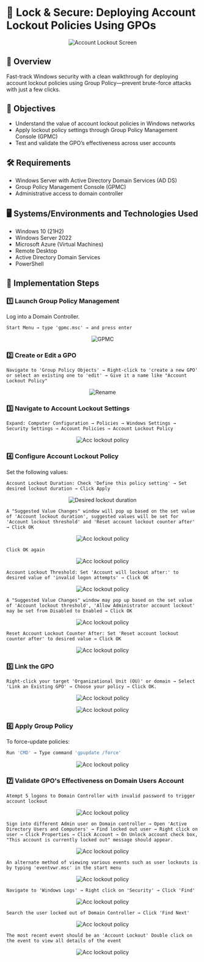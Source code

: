 # 🔐 Lock & Secure: Deploying Account Lockout Policies Using GPOs

<p align="center">
<img src="https://i.imgur.com/97OPyMe.jpeg" alt="Account Lockout Screen"/>
</p>

## 📘 Overview
Fast-track Windows security with a clean walkthrough for deploying account lockout policies using Group Policy—prevent brute-force attacks with just a few clicks.

## 🎯 Objectives
- Understand the value of account lockout policies in Windows networks
- Apply lockout policy settings through Group Policy Management Console (GPMC)
- Test and validate the GPO’s effectiveness across user accounts

## 🛠️ Requirements
- Windows Server with Active Directory Domain Services (AD DS)
- Group Policy Management Console (GPMC)
- Administrative access to domain controller

## 🖥️ Systems/Environments and Technologies Used
- Windows 10 (21H2)
- Windows Server 2022
- Microsoft Azure (Virtual Machines)
- Remote Desktop
- Active Directory Domain Services
- PowerShell

## 📂 Implementation Steps

### 1️⃣ Launch Group Policy Management
Log into a Domain Controller.
```plaintext
Start Menu → type 'gpmc.msc' → and press enter
```
<p align="center"> <img src="https://i.imgur.com/ipcoMQU.png" alt="GPMC"/> </p>

### 2️⃣ Create or Edit a GPO
```plaintext
Navigate to 'Group Policy Objects' → Right-click to 'create a new GPO' or select an existing one to 'edit' → Give it a name like "Account Lockout Policy"
```
<p align="center"> <img src="https://i.imgur.com/Ep9d6Uo.png" alt="Rename"/> </p>

### 3️⃣ Navigate to Account Lockout Settings  
```plaintext
Expand: Computer Configuration → Policies → Windows Settings → Security Settings → Account Policies → Account Lockout Policy
```
<p align="center"> <img src="https://i.imgur.com/kEPOXyX.png" alt="Acc lockout policy"/> </p>

### 4️⃣ Configure Account Lockout Policy
Set the following values:
```
Account Lockout Duration: Check 'Define this policy setting' → Set desired lockout duration → Click Apply
```
<p align="center"> <img src="https://i.imgur.com/I5G0Ilu.png" alt="Desired lockout duration"/> </p>

```
A "Suggested Value Changes" window will pop up based on the set value of 'Account lockout duration', suggested values will be set for 'Account lockout threshold' and 'Reset account lockout counter after' → Click OK
```

<p align="center"> <img src="https://i.imgur.com/DNF6XeN.png" alt="Acc lockout policy"/> </p>

```
Click OK again
```
<p align="center"> <img src="https://i.imgur.com/cjUwybR.png" alt="Acc lockout policy"/> </p>

```
Account Lockout Threshold: Set 'Account will lockout after:' to desired value of 'invalid logon attempts' → Click OK
```
<p align="center"> <img src="https://i.imgur.com/OPeOEnp.png" alt="Acc lockout policy"/> </p>

```
A "Suggested Value Changes" window may pop up based on the set value of 'Account lockout threshold', 'Allow Administrator account lockout' may be set from Disabled to Enabled → Click OK
```
<p align="center"> <img src="https://i.imgur.com/8qqeRjZ.png" alt="Acc lockout policy"/> </p>

```
Reset Account Lockout Counter After: Set 'Reset account lockout counter after' to desired value → Click OK
```
<p align="center"> <img src="https://i.imgur.com/Zv1Y2ef.png" alt="Acc lockout policy"/> </p>

### 5️⃣ Link the GPO
```
Right-click your target 'Organizational Unit (OU)' or domain → Select 'Link an Existing GPO' → Choose your policy → Click OK.
```
<p align="center"> <img src="https://i.imgur.com/jeXjkMb.png" alt="Acc lockout policy"/> </p>

<p align="center"> <img src="https://i.imgur.com/VOlupQ7.png" alt="Acc lockout policy"/> </p>

### 6️⃣ Apply Group Policy
To force-update policies:
```bash
Run 'CMD' → Type command 'gpupdate /force'
```
<p align="center"> <img src="https://i.imgur.com/cVX0bKP.png" alt="Acc lockout policy"/> </p>

### 7️⃣ Validate GPO's Effectiveness on Domain Users Account
```
Atempt 5 logons to Domain Controller with invalid password to trigger account lockout
```
<p align="center"> <img src="https://i.imgur.com/lNSnr8s.png" alt="Acc lockout policy"/> </p>

```
Sign into different Admin user on Domain controller → Open 'Active Directory Users and Computers' → Find locked out user → Right click on user → Click Properties → Click Account → On Unlock account check box, "This account is currently locked out" message should appear.
```
<p align="center"> <img src="https://i.imgur.com/5dsKNwD.png" alt="Acc lockout policy"/> </p>

```
An alternate method of viewing various events such as user lockouts is by typing 'eventvwr.msc' in the start menu
```
<p align="center"> <img src="https://i.imgur.com/fnpe1Ug.png" alt="Acc lockout policy"/> </p>

```
Navigate to 'Windows Logs' → Right click on 'Security' → Click 'Find'
```
<p align="center"> <img src="https://i.imgur.com/k4fyqBw.png" alt="Acc lockout policy"/> </p>

```
Search the user locked out of Domain Controller → Click 'Find Next'
```
<p align="center"> <img src="https://i.imgur.com/b7Hk2vF.png" alt="Acc lockout policy"/> </p>

```
The most recent event should be an 'Account Lockout' Double click on the event to view all details of the event
```
<p align="center"> <img src="https://i.imgur.com/1Mtz9VN.png" alt="Acc lockout policy"/> </p>
